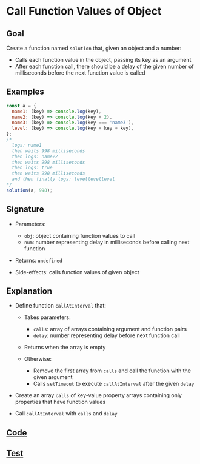 # Call Function Values of Object

## Goal

Create a function named `solution` that, given an object and a number:

- Calls each function value in the object, passing its key as an argument
- After each function call, there should be a delay of the given number of milliseconds before the next function value is called

## Examples

```js
const a = {
  name1: (key) => console.log(key),
  name2: (key) => console.log(key + 2),
  name3: (key) => console.log(key === 'name3'),
  level: (key) => console.log(key + key + key),
};
/*
  logs: name1
  then waits 998 milliseconds
  then logs: name22
  then waits 998 milliseconds
  then logs: true
  then waits 998 milliseconds
  and then finally logs: levellevellevel
*/
solution(a, 998);
```

## Signature

- Parameters:

  - `obj`: object containing function values to call
  - `num`: number representing delay in milliseconds before calling next function

- Returns: `undefined`
- Side-effects: calls function values of given object

## Explanation

- Define function `callAtInterval` that:

  - Takes parameters:

    - `calls`: array of arrays containing argument and function pairs
    - `delay`: number representing delay before next function call

  - Returns when the array is empty
  - Otherwise:

    - Remove the first array from `calls` and call the function with the given argument
    - Calls `setTimeout` to execute `callAtInterval` after the given `delay`

- Create an array `calls` of key-value property arrays containing only properties that have function values
- Call `callAtInterval` with `calls` and `delay`

## [Code](index.js)

## [Test](index.test.js)
